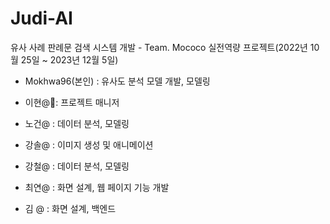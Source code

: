 # Judi-AI
유사 사례 판례문 검색 시스템 개발 - Team. Mococo 실전역량 프로젝트(2022년 10월 25일 ~ 2023년 12월 5일)
- Mokhwa96(본인) : 유사도 분석 모델 개발, 모델링
  
- 이현@🐯: 프로젝트 매니저
- 노건@ : 데이터 분석, 모델링
- 강솔@ : 이미지 생성 및 애니메이션
- 강철@ : 데이터 분석, 모델링
- 최연@ : 화면 설계, 웹 페이지 기능 개발
- 김  @ : 화면 설계, 백엔드
